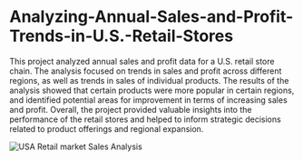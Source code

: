 # Analyzing-Annual-Sales-and-Profit-Trends-in-U.S.-Retail-Stores

This project analyzed annual sales and profit data for a U.S. retail store chain. The analysis focused on trends in sales and profit across different regions, as well as trends in sales of individual products. The results of the analysis showed that certain products were more popular in certain regions, and identified potential areas for improvement in terms of increasing sales and profit. Overall, the project provided valuable insights into the performance of the retail stores and helped to inform strategic decisions related to product offerings and regional expansion.

![USA Retail market Sales Analysis](https://user-images.githubusercontent.com/52066732/209658130-0a4351ed-c53b-4134-8d9a-4e74f94d5f92.png)
